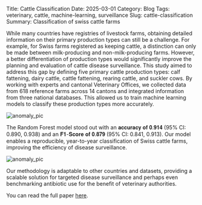 Title: Cattle Classification
Date: 2025-03-01
Category: Blog
Tags: veterinary, cattle, machine-learning, surveillance
Slug: cattle-classification
Summary: Classification of swiss cattle farms

While many countries have registries of livestock farms, obtaining detailed information on their primary production types can still be a challenge. For example, for Swiss farms registered as keeping cattle, a distinction can only be made between milk-producing and non-milk-producing farms. However, a better differentiation of production types would significantly improve the planning and evaluation of cattle disease surveillance.
This study aimed to address this gap by defining five primary cattle production types: calf fattening, dairy cattle, cattle fattening, rearing cattle, and suckler cows. By working with experts and cantonal Veterinary Offices, we collected data from 618 reference farms across 14 cantons and integrated information from three national databases. This allowed us to train machine learning models to classify these production types more accurately.

![anomaly_pic](images/pca_farm_types.png)

The Random Forest model stood out with an 𝐚𝐜𝐜𝐮𝐫𝐚𝐜𝐲 𝐨𝐟 𝟎.𝟗𝟏𝟒 (95% CI: 0.890, 0.938) and an 𝐅𝟏-𝐒𝐜𝐨𝐫𝐞 𝐨𝐟 𝟎.𝟖𝟕𝟗 (95% CI: 0.841, 0.913). Our model enables a reproducible, year-to-year classification of Swiss cattle farms, improving the efficiency of disease surveillance.

![anomaly_pic](images/model_Randomforest_shap_fig.png)

Our methodology is adaptable to other countries and datasets, providing a scalable solution for targeted disease surveillance and perhaps even benchmarking antibiotic use for the benefit of veterinary authorities.

You can read the full paper [here](https://www.frontiersin.org/journals/veterinary-science/articles/10.3389/fvets.2025.1517173/full).



